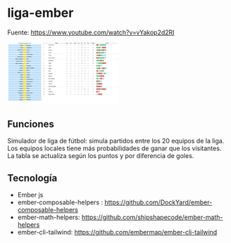 # liga-ember

Fuente: https://www.youtube.com/watch?v=vYakop2d2RI


<img src="https://github.com/Xabage/ember/blob/master/liga-ember/app/imagenes/pantalla-tabla.png" width="50%">

## Funciones

Simulador de liga de fútbol: simula partidos entre los 20 equipos de la liga. Los equipos locales tiene más probabilidades de ganar que los visitantes.
La tabla se actualiza según los puntos y por diferencia de goles.


## Tecnología

* Ember js
* ember-composable-helpers : https://github.com/DockYard/ember-composable-helpers
* ember-math-helpers: https://github.com/shipshapecode/ember-math-helpers
* ember-cli-tailwind: https://github.com/embermap/ember-cli-tailwind

